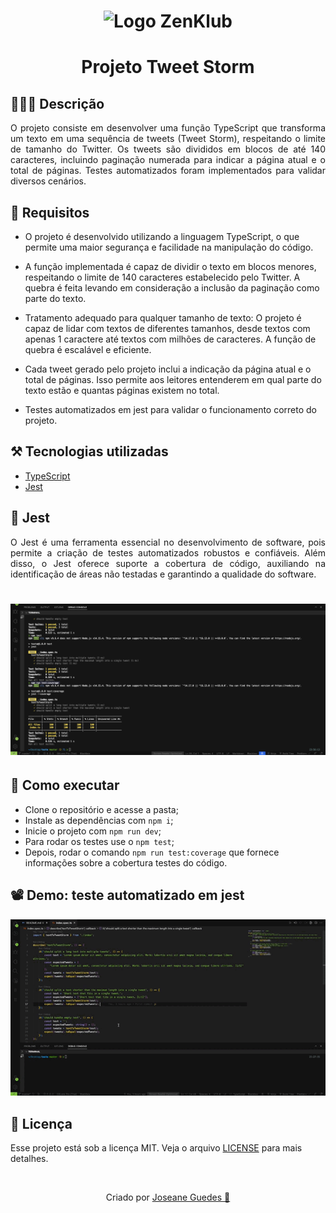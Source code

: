 <h1 align="center">  <img src="https://assets-global.website-files.com/613f7ca80295647d415b0d85/6244698dac68c5d32c321380_logo-zen.svg" width="800px" alt="Logo ZenKlub"> </h1>

<h1 align="center"> Projeto Tweet Storm </h1>

## 👩🏽‍💻 Descrição

<p align="justify">O projeto consiste em desenvolver uma função TypeScript que transforma um texto em uma sequência de tweets (Tweet Storm), respeitando o limite de tamanho do Twitter. Os tweets são divididos em blocos de até 140 caracteres, incluindo paginação numerada para indicar a página atual e o total de páginas. Testes automatizados foram implementados para validar diversos cenários.</p>

## 📝 Requisitos

- O projeto é desenvolvido utilizando a linguagem TypeScript, o que permite uma maior segurança e facilidade na manipulação do código.

- A função implementada é capaz de dividir o texto em blocos menores, respeitando o limite de 140 caracteres estabelecido pelo Twitter. A quebra é feita levando em consideração a inclusão da paginação como parte do texto.

- Tratamento adequado para qualquer tamanho de texto: O projeto é capaz de lidar com textos de diferentes tamanhos, desde textos com apenas 1 caractere até textos com milhões de caracteres. A função de quebra é escalável e eficiente.

- Cada tweet gerado pelo projeto inclui a indicação da página atual e o total de páginas. Isso permite aos leitores entenderem em qual parte do texto estão e quantas páginas existem no total.

- Testes automatizados em jest para validar o funcionamento correto do projeto.

## ⚒️ Tecnologias utilizadas

- [TypeScript](https://www.typescriptlang.org/)
- [Jest](https://jestjs.io/docs/getting-started)

## 🧪 Jest

<p align="justify">O Jest é uma ferramenta essencial no desenvolvimento de software, pois permite a criação de testes automatizados robustos e confiáveis. Além disso, o Jest oferece suporte a cobertura de código, auxiliando na identificação de áreas não testadas e garantindo a qualidade do software. </p>

<h1 align="center">  <img src="./.github/coberturaTestes.png" width="800px" alt="Logo ZenKlub"> </h1>

## 🚀 Como executar

- Clone o repositório e acesse a pasta;
- Instale as dependências com `npm i`;
- Inicie o projeto com `npm run dev`;
- Para rodar os testes use o `npm test`;
- Depois, rodar o comando `npm run test:coverage` que fornece informações sobre a cobertura testes do código.

## 📽️ Demo: teste automatizado em jest

<div align="center">
  <p align="center">
     <img src="./.github/jest.gif" alt="Teste automatizado jest demo">
  </p>
</div>

## 📄 Licença

Esse projeto está sob a licença MIT. Veja o arquivo [LICENSE](LICENSE) para mais detalhes.

</br>
<p align="center"> Criado por
  <a href="https://github.com/Joseane-Guedes"> Joseane Guedes 💜 </a>
</p>
